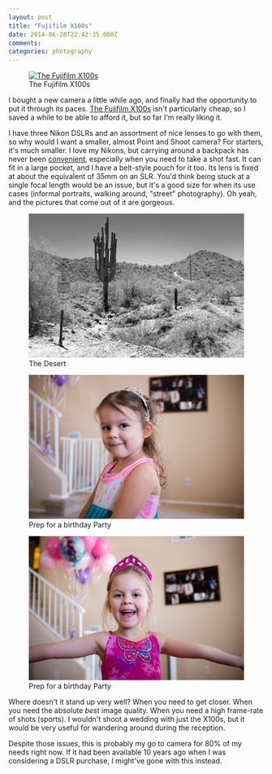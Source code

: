 ```yaml
---
layout: post
title: "Fujifilm X100s"
date: 2014-06-28T22:42:35.000Z
comments: 
categories: photography
---
```


<figure>
    <a href="http://www.amazon.com/gp/product/B00ATM1MVA/ref=as_li_tl?ie=UTF8&camp=1789&creative=390957&creativeASIN=B00ATM1MVA&linkCode=as2&tag=thepetzoo-20&linkId=2PJ4FLG2K25KQBDP"><img alt="The Fujifilm X100s" src="http://ecx.images-amazon.com/images/I/91euWxZBK6L._SL1500_.jpg"></a>
    <figcaption>The Fujifilm X100s</figcaption>
</figure>

I bought a new camera a little while ago, and finally had the opportunity to put it through its paces. [The Fujifilm X100s](http://www.amazon.com/gp/product/B00ATM1MVA/ref=as_li_tl?ie=UTF8&camp=1789&creative=390957&creativeASIN=B00ATM1MVA&linkCode=as2&tag=thepetzoo-20&linkId=2PJ4FLG2K25KQBDP) isn't particularly cheap, so I saved a while to be able to afford it, but so far I'm really liking it.

I have three Nikon DSLRs and an assortment of nice lenses to go with them, so why would I want a smaller, almost Point and Shoot camera? For starters, it's much smaller. I love my Nikons, but carrying around a backpack has never been [convenient](http://blog.swilliams.me/2013/09/04/you-probably-shouldnt-buy-a-dslr/), especially when you need to take a shot fast. It can fit in a large pocket, and I have a belt-style pouch for it too. Its lens is fixed at about the equivalent of 35mm on an SLR. You'd think being stuck at a single focal length would be an issue, but it's a good size for when its use cases (informal portraits, walking around, "street" photography). Oh yeah, and the pictures that come out of it are gorgeous.

<figure>
    <img alt="" src="./DSCF0026.jpg">
    <figcaption>The Desert</figcaption>
</figure>

<figure>
    <img alt="" src="./DSCF0035.jpg">
    <figcaption>Prep for a birthday Party</figcaption>
</figure>

<figure>
    <img alt="" src="./DSCF0036.jpg">
    <figcaption>Prep for a birthday Party</figcaption>
</figure>

Where doesn't it stand up very well? When you need to get closer. When you need the absolute *best* image quality. When you need a high frame-rate of shots (sports). I wouldn't shoot a wedding with just the X100s, but it would be very useful for wandering around during the reception.

Despite those issues, this is probably my go to camera for 80% of my needs right now. If it had been available 10 years ago when I was considering a DSLR purchase, I might've gone with this instead.
